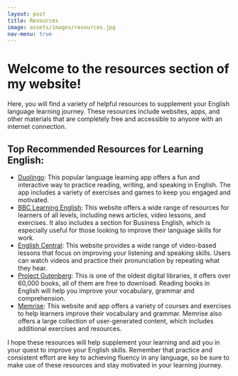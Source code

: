 ```yaml
---
layout: post
title: Resources
image: assets/images/resources.jpg
nav-menu: true
---
```


<h1>Welcome to the resources section of my website!</h1>
<p>Here, you will find a variety of helpful resources to supplement your English language learning journey. These resources include websites, apps, and other materials that are completely free and accessible to anyone with an internet connection.</p>

<h2>Top Recommended Resources for Learning English:</h2>
<ul>
  <li><a href="https://www.duolingo.com/">Duolingo</a>: This popular language learning app offers a fun and interactive way to practice reading, writing, and speaking in English. The app includes a variety of exercises and games to keep you engaged and motivated.</li>
  <li><a href="https://www.bbc.co.uk/learningenglish">BBC Learning English</a>: This website offers a wide range of resources for learners of all levels, including news articles, video lessons, and exercises. It also includes a section for Business English, which is especially useful for those looking to improve their language skills for work.</li>
  <li><a href="https://www.englishcentral.com/">English Central</a>: This website provides a wide range of video-based lessons that focus on improving your listening and speaking skills. Users can watch videos and practice their pronunciation by repeating what they hear.</li>
  <li><a href="https://www.gutenberg.org/">Project Gutenberg</a>: This is one of the oldest digital libraries, it offers over 60,000 books, all of them are free to download. Reading books in English will help you improve your vocabulary, grammar and comprehension.</li>
  <li><a href="https://www.memrise.com/">Memrise</a>: This website and app offers a variety of courses and exercises to help learners improve their vocabulary and grammar. Memrise also offers a large collection of user-generated content, which includes additional exercises and resources.</li>
</ul>

<p>I hope these resources will help supplement your learning and aid you in your quest to improve your English skills. Remember that practice and consistent effort are key to achieving fluency in any language, so be sure to make use of these resources and stay motivated in your learning journey.</p>
